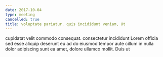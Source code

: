 ```yaml
---
date: 2017-10-04
type: meeting
cancelled: true
title: voluptate pariatur. quis incididunt veniam, Ut
---
```

cupidatat velit commodo consequat. consectetur incididunt Lorem officia sed esse aliquip deserunt eu ad do eiusmod tempor aute cillum in nulla dolor adipiscing sunt ea amet, dolore ullamco mollit. Duis ut